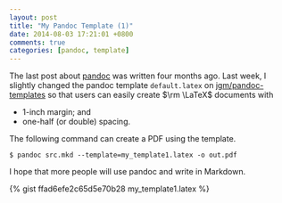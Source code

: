 ```yaml
---
layout: post
title: "My Pandoc Template (1)"
date: 2014-08-03 17:21:01 +0800
comments: true
categories: [pandoc, template]
---
```


The last post about [pandoc] was written four months ago.  Last week,
I slightly changed the pandoc template `default.latex` on
[jgm/pandoc-templates] so that users can easily create $\rm \LaTeX$
documents with

- 1-inch margin; and
- one-half (or double) spacing.

The following command can create a PDF using the template.

<pre class="cli"><code>$ pandoc src.mkd --template=my_template1.latex -o out.pdf
</code></pre>

I hope that more people will use pandoc and write in Markdown.

<!-- more -->

{% gist ffad6efe2c65d5e70b28 my_template1.latex %}

[pandoc]: http://johnmacfarlane.net/pandoc/ "pandoc—a universal document converter"
[jgm/pandoc-templates]: https://github.com/jgm/pandoc-templates "Templates for pandoc"
